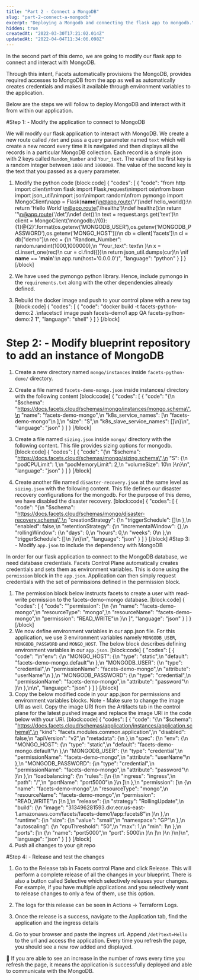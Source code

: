 ```yaml
---
title: "Part 2 - Connect a MongoDB"
slug: "part-2-connect-a-mongodb"
excerpt: "Deploying a Mongodb and connecting the flask app to mongodb."
hidden: true
createdAt: "2022-03-30T17:21:02.014Z"
updatedAt: "2022-04-04T11:34:06.098Z"
---
```

In the second part of this demo, we are going to modify our flask app to connect and interact with MongoDB.
 
Through this intent, Facets automatically provisions the MongoDB, provides required accesses to MongoDB from the app as well as automatically creates credentials and makes it available through environment variables to the application.

Below are the steps we will follow to deploy MongoDB and interact with it from within our application.

#Step 1: - Modify the application to connect to MongoDB

We will modify our flask application to interact with MongoDB. We create a new route called <code>/det</code> and pass a query parameter named <code>text</code> which will create a new record every time it is navigated and then displays all the records in a particular MongoDB collection. Each record is a simple json with 2 keys called <code>Random_Number</code> and <code>Your_text</code>. The value of the first key is a random integer between <code>1000</code> and <code>1000000</code>. The value of the second key is the text that you passed as a query parameter.

1. Modify the python code 
[block:code]
{
  "codes": [
    {
      "code": "from http import client\nfrom flask import Flask,request\nimport os\nfrom bson import json_util\nimport json\nimport random\nfrom pymongo import MongoClient\napp = Flask(__name__)\n@app.route('/')\ndef hello_world():\n    return 'Hello World'\n@app.route('/healthz')\ndef healthz():\n    return ''\n@app.route('/det')\ndef det():\n    text = request.args.get('text')\n    client = MongoClient('mongodb://{0}:{1}@{2}'.format(os.getenv('MONGODB_USER'),os.getenv('MONGODB_PASSWORD'),os.getenv('MONGO_HOST')))\n    db = client['facets']\n    cl = db[\"demo\"]\n    rec = {\n        \"Random_Number\": random.randint(1000,1000000),\n        \"Your_text\": text\n    }\n    x = cl.insert_one(rec)\n    cur = cl.find({})\n    return json_util.dumps(cur)\n \nif __name__ == '__main__':\n    app.run(host='0.0.0.0')",
      "language": "python"
    }
  ]
}
[/block]
2. We have used the pymongo python library. Hence, include pymongo in the <code>requirements.txt</code> along with the other dependencies already defined.

3. Rebuild the docker image and push to your control plane with a new tag
[block:code]
{
  "codes": [
    {
      "code": "docker build -t facets-python-demo:2 .\nfacetsctl image push facets-demo1 app QA facets-python-demo:2 1",
      "language": "shell"
    }
  ]
}
[/block]
# Step 2: - Modify blueprint repository to add an instance of MongoDB

1. Create a new directory named <code>mongo/instances</code> inside <code>facets-python-demo/</code> directory.

2. Create a file named <code>facets-demo-mongo.json</code> inside instances/ directory with the following content
[block:code]
{
  "codes": [
    {
      "code": "{\n    \"$schema\": \"https://docs.facets.cloud/schemas/mongo/instances/mongo.schema\",\n    \"name\": \"facets-demo-mongo\",\n    \"k8s_service_names\": [\n        \"facets-demo-mongo\"\n    ],\n    \"size\": \"S\",\n    \"k8s_slave_service_names\": []\n}\n",
      "language": "json"
    }
  ]
}
[/block]
3. Create a file named <code>sizing.json</code> inside <code>mongo/</code> directory with the following content. This file provides sizing options for mongodb.
[block:code]
{
  "codes": [
    {
      "code": "{\n    \"$schema\": \"https://docs.facets.cloud/schemas/mongo/sizing.schema\",\n    \"S\": {\n        \"podCPULimit\": 1,\n        \"podMemoryLimit\": 2,\n        \"volumeSize\": 10\n    }\n}\n",
      "language": "json"
    }
  ]
}
[/block]
4. Create another file named <code>disaster-recovery.json</code> at the same level as <code>sizing.json</code> with the following content. This file defines our disaster recovery configurations for the mongodb. For the purpose of this demo, we have disabled the disaster recovery. 
[block:code]
{
  "codes": [
    {
      "code": "{\n    \"$schema\": \"https://docs.facets.cloud/schemas/mongo/disaster-recovery.schema\",\n    \"creationStrategy\": {\n        \"triggerSchedule\": []\n    },\n    \"enabled\": false,\n    \"retentionStrategy\": {\n        \"incrementalWindow\": {},\n        \"rollingWindow\": {\n            \"days\": 0,\n            \"hours\": 0,\n            \"weeks\": 0\n        },\n        \"triggerSchedule\": []\n    }\n}\n",
      "language": "json"
    }
  ]
}
[/block]
#Step 3: - Modify <code>app.json</code> to include the dependency with MongoDB

In order for our flask application to connect to the MongoDB database, we need database credentials. Facets Control Plane automatically creates credentials and sets them as environment variables. This is done using the <code>permission</code> block in the <code>app.json</code>. Application can then simply request credentials with the set of permissions defined in the permission block. 

1. The permission block below instructs facets to create a user with read-write permission to the facets-demo-mongo database.
[block:code]
{
  "codes": [
    {
      "code": "\"permission\": [\n      {\n        \"name\": \"facets-demo-mongo\",\n        \"resourceType\": \"mongo\",\n        \"resourceName\": \"facets-demo-mongo\",\n        \"permission\": \"READ_WRITE\"\n      }\n    ]",
      "language": "json"
    }
  ]
}
[/block]
2. We now define environment variables in our app.json file. For this application, we use 3 environment variables namely <code>MONGODB_USER</code>, <code>MONGODB_PASSWORD</code> and <code>MONGO_HOST</code>. The below block describes defining environment variables in our <code>app.json</code>.
[block:code]
{
  "codes": [
    {
      "code": "\n\"env\": {\n      \"MONGO_HOST\": {\n        \"type\": \"static\",\n        \"default\": \"facets-demo-mongo.default\"\n      },\n      \"MONGODB_USER\": {\n        \"type\": \"credential\",\n        \"permissionName\": \"facets-demo-mongo\",\n        \"attribute\": \"userName\"\n      },\n      \"MONGODB_PASSWORD\": {\n        \"type\": \"credential\",\n        \"permissionName\": \"facets-demo-mongo\",\n        \"attribute\": \"password\"\n      }\n    },\n\n",
      "language": "json"
    }
  ]
}
[/block]
3. Copy the below modified code in your app.json for permissions and environment variables blocks. Note - Make sure to change the image URI as well. Copy the image URI from the Artifacts tab in the control plane for the latest pushed image and replace the image URI in the code below with your URI.
[block:code]
{
  "codes": [
    {
      "code": "{\n  \"$schema\": \"https://docs.facets.cloud/schemas/application/instances/application.schema\",\n  \"kind\": \"facets.modules.common.application\",\n  \"disabled\": false,\n  \"apiVersion\": \"v2\",\n  \"metadata\": {\n  },\n  \"spec\": {\n    \"env\": {\n      \"MONGO_HOST\": {\n        \"type\": \"static\",\n        \"default\": \"facets-demo-mongo.default\"\n      },\n      \"MONGODB_USER\": {\n        \"type\": \"credential\",\n        \"permissionName\": \"facets-demo-mongo\",\n        \"attribute\": \"userName\"\n      },\n      \"MONGODB_PASSWORD\": {\n        \"type\": \"credential\",\n        \"permissionName\": \"facets-demo-mongo\",\n        \"attribute\": \"password\"\n      }\n    },\n    \"loadbalancing\": {\n      \"rules\": [\n        {\n          \"ingress\": \"ingress\",\n          \"path\": \"/\",\n          \"portName\": \"port5000\"\n        }\n      ]\n    },\n    \"permission\": [\n      {\n        \"name\": \"facets-demo-mongo\",\n        \"resourceType\": \"mongo\",\n        \"resourceName\": \"facets-demo-mongo\",\n        \"permission\": \"READ_WRITE\"\n      }\n    ],\n    \"release\": {\n      \"strategy\": \"RollingUpdate\",\n      \"build\": {\n        \"image\": \"313496281593.dkr.ecr.us-east-1.amazonaws.com/facets/facets-demo1/app:facets8\"\n      }\n    },\n    \"runtime\": {\n      \"size\": {\n        \"value\": \"small\",\n        \"namespace\": \"GP\"\n      },\n      \"autoscaling\": {\n        \"cpuThreshold\": \"50\",\n        \"max\": 1,\n        \"min\": 1\n      },\n      \"ports\": [\n        {\n          \"name\": \"port5000\",\n          \"port\": 5000\n        }\n      ]\n    }\n  }\n}\n",
      "language": "json"
    }
  ]
}
[/block]
4. Push all changes to your git repo

#Step 4: - Release and test the changes

1. Go to the Release tab in Facets control Plane and click Release. This will perform a complete release of all the changes in your blueprint. There is also a button called Selective which selectively releases your changes. For example, if you have multiple applications and you selectively want to release changes to only a few of them, use this option.

2. The logs for this release can be seen in Actions -> Terraform Logs.

3. Once the release is a success, navigate to the Application tab, find the application and the ingress details

4. Go to your browser and paste the ingress url. Append <code>/det?text=Hello</code> to the url and access the application. Every time you refresh the page, you should see a new row added and displayed.

:clap: If you are able to see an increase in the number of rows every time you refresh the page, it means the application is successfully deployed and able to communicate with the MongoDB.